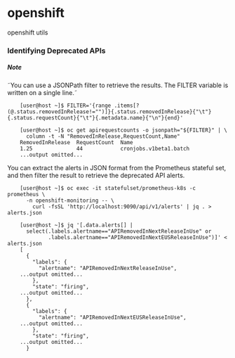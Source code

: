 # openshift
openshift utils

### Identifying Deprecated APIs

#####  Note
˜You can use a JSONPath filter to retrieve the results. The FILTER variable is written on a single line.˜

        [user@host ~]$ FILTER='{range .items[?(@.status.removedInRelease!="")]}{.status.removedInRelease}{"\t"}{.status.requestCount}{"\t"}{.metadata.name}{"\n"}{end}'

        [user@host ~]$ oc get apirequestcounts -o jsonpath="${FILTER}" | \
          column -t -N "RemovedInRelease,RequestCount,Name"
        RemovedInRelease  RequestCount  Name
        1.25              44            cronjobs.v1beta1.batch
        ...output omitted...

You can extract the alerts in JSON format from the Prometheus stateful set, and then filter the result to retrieve the deprecated API alerts.

        [user@host ~]$ oc exec -it statefulset/prometheus-k8s -c prometheus \
          -n openshift-monitoring -- \
            curl -fsSL 'http://localhost:9090/api/v1/alerts' | jq . > alerts.json

        [user@host ~]$ jq '[.data.alerts[] |
          select(.labels.alertname=="APIRemovedInNextReleaseInUse" or
                 .labels.alertname=="APIRemovedInNextEUSReleaseInUse")]' < alerts.json
        [
          {
            "labels": {
              "alertname": "APIRemovedInNextReleaseInUse",
        ...output omitted...
            },
            "state": "firing",
        ...output omitted...
          },
          {
            "labels": {
              "alertname": "APIRemovedInNextEUSReleaseInUse",
        ...output omitted...
            },
            "state": "firing",
        ...output omitted...
          }
